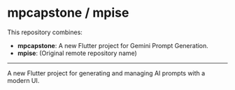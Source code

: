 # mpcapstone / mpise

This repository combines:
- **mpcapstone**: A new Flutter project for Gemini Prompt Generation.
- **mpise**: (Original remote repository name)

---

A new Flutter project for generating and managing AI prompts with a modern UI.
